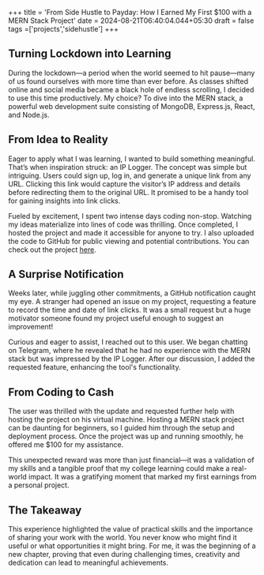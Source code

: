 +++
title = 'From Side Hustle to Payday: How I Earned My First $100 with a MERN Stack Project'
date = 2024-08-21T06:40:04.044+05:30
draft = false
tags =['projects','sidehustle']
+++ 

## **Turning Lockdown into Learning**

During the lockdown—a period when the world seemed to hit pause—many of us found ourselves with more time than ever before. As classes shifted online and social media became a black hole of endless scrolling, I decided to use this time productively. My choice? To dive into the MERN stack, a powerful web development suite consisting of MongoDB, Express.js, React, and Node.js.

## **From Idea to Reality**

Eager to apply what I was learning, I wanted to build something meaningful. That’s when inspiration struck: an IP Logger. The concept was simple but intriguing. Users could sign up, log in, and generate a unique link from any URL. Clicking this link would capture the visitor’s IP address and details before redirecting them to the original URL. It promised to be a handy tool for gaining insights into link clicks.

Fueled by excitement, I spent two intense days coding non-stop. Watching my ideas materialize into lines of code was thrilling. Once completed, I hosted the project and made it accessible for anyone to try. I also uploaded the code to GitHub for public viewing and potential contributions. You can check out the project [here](https://github.com/programmerraja/IpLogger).

## **A Surprise Notification**

Weeks later, while juggling other commitments, a GitHub notification caught my eye. A stranger had opened an issue on my project, requesting a feature to record the time and date of link clicks. It was a small request but a huge motivator someone found my project useful enough to suggest an improvement!

Curious and eager to assist, I reached out to this user. We began chatting on Telegram, where he revealed that he had no experience with the MERN stack but was impressed by the IP Logger. After our discussion, I added the requested feature, enhancing the tool's functionality.

## **From Coding to Cash**

The user was thrilled with the update and requested further help with hosting the project on his virtual machine. Hosting a MERN stack project can be daunting for beginners, so I guided him through the setup and deployment process. Once the project was up and running smoothly, he offered me $100 for my assistance.

This unexpected reward was more than just financial—it was a validation of my skills and a tangible proof that my college learning could make a real-world impact. It was a gratifying moment that marked my first earnings from a personal project.

## **The Takeaway**

This experience highlighted the value of practical skills and the importance of sharing your work with the world. You never know who might find it useful or what opportunities it might bring. For me, it was the beginning of a new chapter, proving that even during challenging times, creativity and dedication can lead to meaningful achievements.